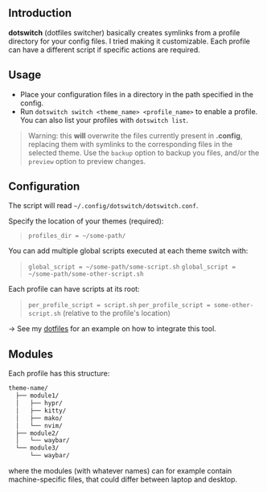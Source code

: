 ## Introduction

**dotswitch** (dotfiles switcher) basically creates symlinks from a profile directory for your config files.
I tried making it customizable.
Each profile can have a different script if specific actions are required.

## Usage

- Place your configuration files in a directory in the path specified in the config.
- Run `dotswitch switch <theme_name> <profile_name>` to enable a profile. You can also list your profiles with `dotswitch list`.

> Warning: this **will** overwrite the files currently present in **.config**, replacing them with symlinks to the corresponding files in the selected theme. Use the `backup` option to backup you files, and/or the `preview` option to preview changes.

## Configuration

The script will read `~/.config/dotswitch/dotswitch.conf`.

Specify the location of your themes (required):
> `profiles_dir = ~/some-path/`

You can add multiple global scripts executed at each theme switch with:
> `global_script = ~/some-path/some-script.sh`
> `global_script = ~/some-path/some-other-script.sh`

Each profile can have scripts at its root:
> `per_profile_script = script.sh`
> `per_profile_script = some-other-script.sh`
> (relative to the profile's location)

-> See my [dotfiles](https://github.com/eiiko6/dotfiles) for an example on how to integrate this tool.

## Modules

Each profile has this structure:

```txt
theme-name/
  ├── module1/
  │   ├── hypr/
  │   ├── kitty/
  │   ├── mako/
  │   └── nvim/
  ├── module2/
  │   └── waybar/
  └── module3/
      └── waybar/
```

where the modules (with whatever names) can for example contain machine-specific files, that could differ between laptop and desktop.
